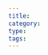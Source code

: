 ```yaml
---
title: 
category: 
type: 
tags:
---
```


<!--

	title : 笔记名称
	category : 内容类型 [工作，学习，生活，游戏，其他]
	type: 记录类型 [临时记录，归纳整理，随笔小记]
	tags: 笔记标签
		- 标签一
		- 标签二
-->
